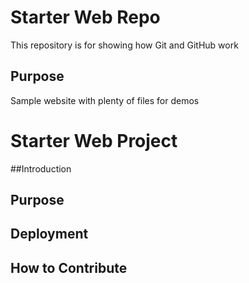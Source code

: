 # Starter Web Repo

This repository is for showing how Git and GitHub work

## Purpose

Sample website with plenty of files for demos

# Starter Web Project

##Introduction

## Purpose

## Deployment


## How to Contribute
